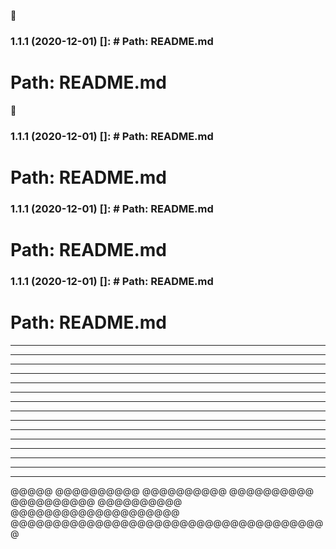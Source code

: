 🙂

### 1.1.1 (2020-12-01) []: # Path: README.md

# Path: README.md

🙂

### 1.1.1 (2020-12-01) []: # Path: README.md

# Path: README.md

### 1.1.1 (2020-12-01) []: # Path: README.md

# Path: README.md

### 1.1.1 (2020-12-01) []: # Path: README.md

# Path: README.md

---

---

---

---------------

---

---

---

---

---

---

---

---

---

---

---

@@@@@
@@@@@@@@@@
@@@@@@@@@@
@@@@@@@@@@
@@@@@@@@@@
@@@@@@@@@@
@@@@@@@@@@@@@@@@@@@@
@@@@@@@@@@@@@@@@@@@@@@@@@@@@@@@@@@@@@@
